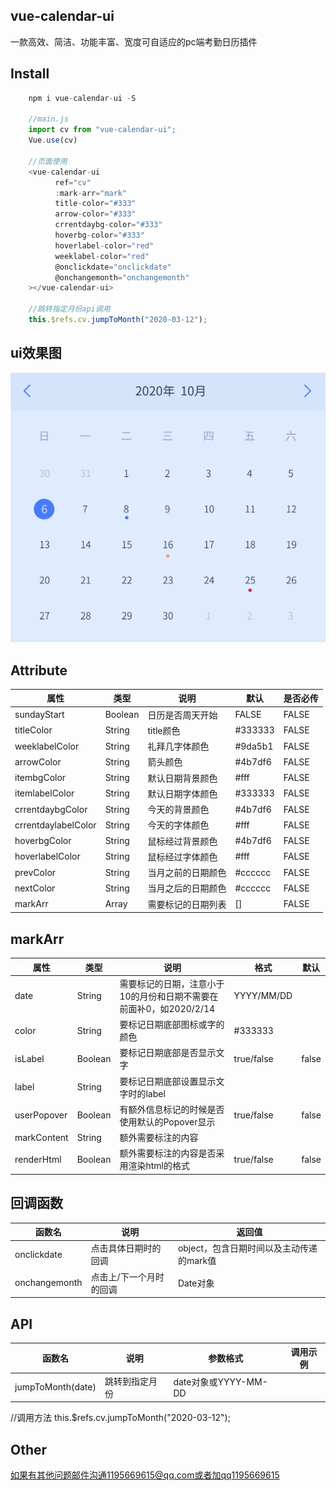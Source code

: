 ## vue-calendar-ui
一款高效、简洁、功能丰富、宽度可自适应的pc端考勤日历插件

## Install
```javascript
	npm i vue-calendar-ui -S
	
	//main.js
	import cv from "vue-calendar-ui";
	Vue.use(cv)

	//页面使用
	<vue-calendar-ui
          ref="cv"
          :mark-arr="mark"
          title-color="#333"
          arrow-color="#333"
          crrentdaybg-color="#333"
          hoverbg-color="#333"
          hoverlabel-color="red"
          weeklabel-color="red"
          @onclickdate="onclickdate"
          @onchangemonth="onchangemonth"
	></vue-calendar-ui>
	
	//跳转指定月份api调用
	this.$refs.cv.jumpToMonth("2020-03-12"); 
```

## ui效果图
![效果图](./demo.jpg)

## Attribute
| 属性              | 类型  | 说明             | 默认  | 是否必传 |
| ------------------- | ------- | ------------------ | ------- | -------- |
| sundayStart         | Boolean | 日历是否周天开始 | FALSE   | FALSE    |
| titleColor          | String  | title颜色        | #333333 | FALSE    |
| weeklabelColor      | String  | 礼拜几字体颜色 | #9da5b1 | FALSE    |
| arrowColor          | String  | 箭头颜色       | #4b7df6 | FALSE    |
| itembgColor         | String  | 默认日期背景颜色 | #fff    | FALSE    |
| itemlabelColor      | String  | 默认日期字体颜色 | #333333 | FALSE    |
| crrentdaybgColor    | String  | 今天的背景颜色 | #4b7df6 | FALSE    |
| crrentdaylabelColor | String  | 今天的字体颜色 | #fff    | FALSE    |
| hoverbgColor        | String  | 鼠标经过背景颜色 | #4b7df6 | FALSE    |
| hoverlabelColor     | String  | 鼠标经过字体颜色 | #fff    | FALSE    |
| prevColor           | String  | 当月之前的日期颜色 | #cccccc | FALSE    |
| nextColor           | String  | 当月之后的日期颜色 | #cccccc | FALSE    |
| markArr             | Array   | 需要标记的日期列表 | []      | FALSE    |

## markArr
| 属性      | 类型  | 说明                                                             | 格式     |默认|
| ----------- | ------- | ------------------------------------------------------------------ | ---------- | ---------- |
| date        | String  | 需要标记的日期，注意小于10的月份和日期不需要在前面补0，如2020/2/14 | YYYY/MM/DD ||
| color       | String  | 要标记日期底部图标或字的颜色                         | #333333    ||
| isLabel     | Boolean | 要标记日期底部是否显示文字                            | true/false |false|
| label       | String  | 要标记日期底部设置显示文字时的label                 |            |
| userPopover | Boolean | 有额外信息标记的时候是否使用默认的Popover显示   | true/false |false|
| markContent | String  | 额外需要标注的内容                                        |            |
| renderHtml  | Boolean | 额外需要标注的内容是否采用渲染html的格式         | true/false |false|


## 回调函数
| 函数名     | 说明                  | 返回值                                |
| ------------- | ----------------------- | ---------------------------------------- |
| onclickdate   | 点击具体日期时的回调 | object，包含日期时间以及主动传递的mark值 |
| onchangemonth | 点击上/下一个月时的回调 | Date对象                               |
## API
| 函数名         | 说明         | 参数格式         | 调用示例                                                                                                   |
| ----------------- | -------------- | -------------------- | -------------------------------------------------------------------------------------------------------------- |
| jumpToMonth(date) | 跳转到指定月份 | date对象或YYYY-MM-DD | <vue-calendar-ui ref="cv" ></vue-calendar-ui>|

//调用方法
this.$refs.cv.jumpToMonth("2020-03-12"); 

## Other
如果有其他问题邮件沟通1195669615@qq.com或者加qq1195669615